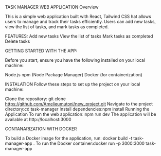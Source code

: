 TASK MANAGER WEB APPLICATION
Overview

This is a simple web application built with React, Tailwind CSS hat allows users to manage and track their tasks efficiently.
Users can add new tasks, view the list of tasks, and mark tasks as completed.

FEATURES:
Add new tasks
View the list of tasks
Mark tasks as completed
Delete tasks

GETTING STARTED WITH THE APP:

Before you start, ensure you have the following installed on your local machine:

Node.js
npm (Node Package Manager)
Docker (for containerization)

INSTALATION
Follow these steps to set up the project on your local machine:

Clone the repository: git clone https://github.com/Amelieumutoni/new_project.git
Navigate to the project directory:cd task-manager
Install dependencies:npm install
Running the Application
To run the web application: npm run dev
The application will be available at http://localhost:3000

CONTANARIZATION WITH DOCKER

To build a Docker image for the application, run: docker build -t task-manager-app .
To run the Docker container:docker run -p 3000:3000 task-manager-app
